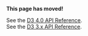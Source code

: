 **This page has moved!**

See the [D3 4.0 API Reference](https://github.com/d3/d3/blob/master/API.md#continuous-scales).
<br>See the [D3 3.x API Reference](https://github.com/d3/d3-3.x-api-reference/blob/master/Quantitative-Scales.md).
